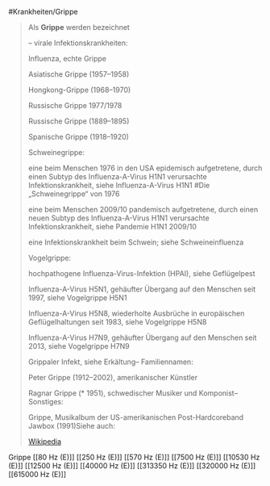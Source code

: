 #Krankheiten/Grippe
> Als **Grippe** werden bezeichnet
>
> – virale Infektionskrankheiten:
>
> 
>
> Influenza, echte Grippe
>
> Asiatische Grippe (1957–1958)
>
> Hongkong-Grippe (1968–1970)
>
> Russische Grippe 1977/1978
>
> Russische Grippe (1889–1895)
>
> Spanische Grippe (1918–1920)
>
> Schweinegrippe:
>
> eine beim Menschen 1976 in den USA epidemisch aufgetretene, durch einen Subtyp des Influenza-A-Virus H1N1 verursachte Infektionskrankheit, siehe Influenza-A-Virus H1N1 #Die „Schweinegrippe“ von 1976
>
> eine beim Menschen 2009/10 pandemisch aufgetretene, durch einen neuen Subtyp des Influenza-A-Virus H1N1 verursachte Infektionskrankheit, siehe Pandemie H1N1 2009/10
>
> eine Infektionskrankheit beim Schwein; siehe Schweineinfluenza
>
> Vogelgrippe:
>
> hochpathogene Influenza-Virus-Infektion (HPAI), siehe Geflügelpest
>
> Influenza-A-Virus H5N1, gehäufter Übergang auf den Menschen seit 1997, siehe Vogelgrippe H5N1
>
> Influenza-A-Virus H5N8, wiederholte Ausbrüche in europäischen Geflügelhaltungen seit 1983, siehe Vogelgrippe H5N8
>
> Influenza-A-Virus H7N9, gehäufter Übergang auf den Menschen seit 2013, siehe Vogelgrippe H7N9
>
> Grippaler Infekt, siehe Erkältung– Familiennamen:
>
> Peter Grippe (1912–2002), amerikanischer Künstler
>
> Ragnar Grippe (* 1951), schwedischer Musiker und Komponist– Sonstiges:
>
> 
>
> Grippe, Musikalbum der US-amerikanischen Post-Hardcoreband Jawbox (1991)Siehe auch:
>
> [Wikipedia](https://de.wikipedia.org/wiki/Grippe)

Grippe
[[80 Hz (E)]]
[[250 Hz (E)]]
[[570 Hz (E)]]
[[7500 Hz (E)]]
[[10530 Hz (E)]]
[[12500 Hz (E)]]
[[40000 Hz (E)]]
[[313350 Hz (E)]]
[[320000 Hz (E)]]
[[615000 Hz (E)]]